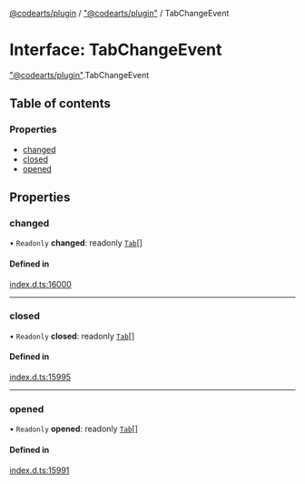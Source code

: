 [@codearts/plugin](../README.md) / ["@codearts/plugin"](../modules/_codearts_plugin_.md) / TabChangeEvent

# Interface: TabChangeEvent

["@codearts/plugin"](../modules/_codearts_plugin_.md).TabChangeEvent

## Table of contents

### Properties

- [changed](codearts_plugin_.TabChangeEvent.md#changed)
- [closed](codearts_plugin_.TabChangeEvent.md#closed)
- [opened](codearts_plugin_.TabChangeEvent.md#opened)

## Properties

### changed

• `Readonly` **changed**: readonly [`Tab`](codearts_plugin_.Tab.md)[]

#### Defined in

[index.d.ts:16000](https://github.com/huaweicloud/cloudide-plugin-api/blob/b58031b/index.d.ts#L16000)

___

### closed

• `Readonly` **closed**: readonly [`Tab`](codearts_plugin_.Tab.md)[]

#### Defined in

[index.d.ts:15995](https://github.com/huaweicloud/cloudide-plugin-api/blob/b58031b/index.d.ts#L15995)

___

### opened

• `Readonly` **opened**: readonly [`Tab`](codearts_plugin_.Tab.md)[]

#### Defined in

[index.d.ts:15991](https://github.com/huaweicloud/cloudide-plugin-api/blob/b58031b/index.d.ts#L15991)
